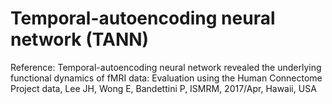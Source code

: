 # Temporal-autoencoding neural network (TANN)

Reference: Temporal-autoencoding neural network revealed the underlying functional dynamics of fMRI data: Evaluation using the Human Connectome Project data, Lee JH, Wong E, Bandettini P, ISMRM, 2017/Apr, Hawaii, USA
